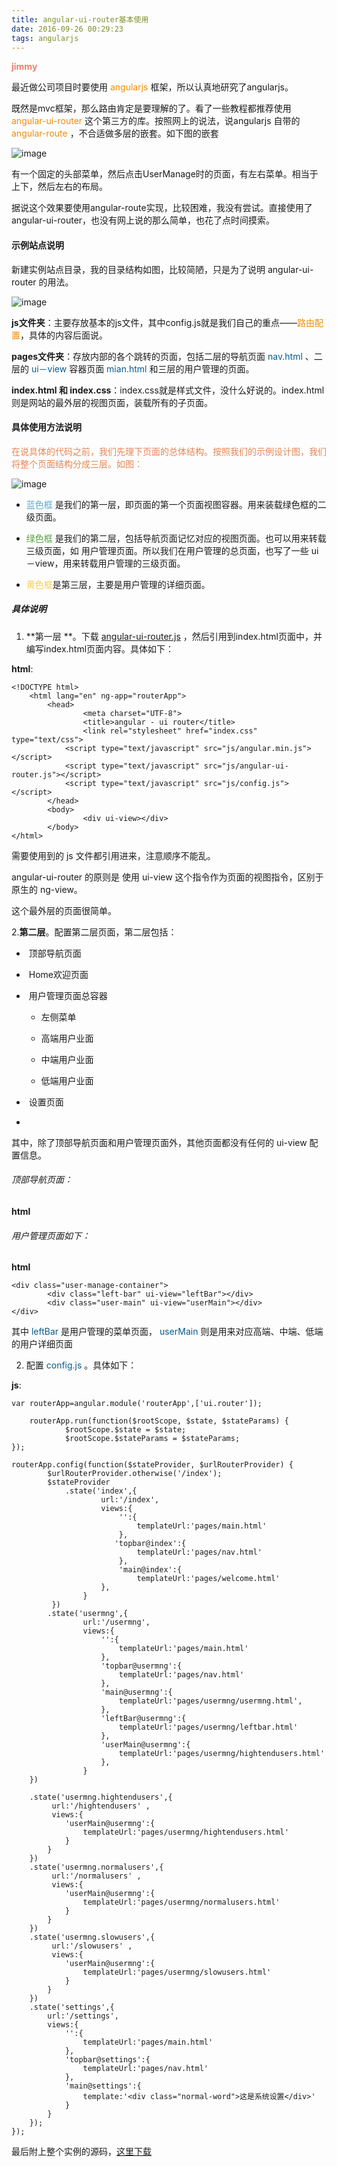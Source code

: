 ```yaml
---
title: angular-ui-router基本使用
date: 2016-09-26 00:29:23
tags: angularjs
---
```

 <font author color=#e78170>**jimmy** </font>    
 
最近做公司项目时要使用 <font color="#f38c00" >angularjs</font> 框架，所以认真地研究了angularjs。  

既然是mvc框架，那么路由肯定是要理解的了。看了一些教程都推荐使用<font color="#f38c00" > angular-ui-router </font>这个第三方的库。按照网上的说法，说angularjs 自带的<font color="#f38c00" >  angular-route </font>，不合适做多层的嵌套。如下图的嵌套

![image](http://7xqnxu.com1.z0.glb.clouddn.com/angular-ui-router1.gif)

有一个固定的头部菜单，然后点击UserManage时的页面，有左右菜单。相当于上下，然后左右的布局。

据说这个效果要使用angular-route实现，比较困难，我没有尝试。直接使用了angular-ui-router，也没有网上说的那么简单，也花了点时间摸索。  

#### 示例站点说明

新建实例站点目录，我的目录结构如图，比较简陋，只是为了说明 angular-ui-router 的用法。

![image](http://7xqnxu.com1.z0.glb.clouddn.com/angular-ui-route2.png)  

**js文件夹**：主要存放基本的js文件，其中config.js就是我们自己的重点——<font color="#f38c00" >路由配置</font>，具体的内容后面说。  

**pages文件夹**：存放内部的各个跳转的页面，包括二层的导航页面<font color="#075b8d">  nav.html </font>、二层的<font color="#075b8d" > ui－view </font>容器页面<font color="#075b8d">  mian.html </font>和三层的用户管理的页面。

**index.html 和 index.css**：index.css就是样式文件，没什么好说的。index.html  则是网站的最外层的视图页面，装载所有的子页面。

#### 具体使用方法说明  
<font color="#E68551">在说具体的代码之前，我们先理下页面的总体结构。按照我们的示例设计图，我们将整个页面结构分成三层。如图：</font>  

![image](http://7xqnxu.com1.z0.glb.clouddn.com/angular-ui-router3.png)

 -  <font color="#59ABD0">蓝色框</font> 是我们的第一层，即页面的第一个页面视图容器。用来装载绿色框的二级页面。    
 
 -  <font color="#52A241">绿色框</font> 是我们的第二层，包括导航页面记忆对应的视图页面。也可以用来转载三级页面，如 用户管理页面。所以我们在用户管理的总页面，也写了一些 ui－view，用来转载用户管理的三级页面。  
 
- <font color="#F9CE4F">黄色框</font>是第三层，主要是用户管理的详细页面。

##### 具体说明


1. **第一层 **。下载 [angular-ui-router.js](https://pan.baidu.com/s/1eSqNED0) ，然后引用到index.html页面中，并编写index.html页面内容。具体如下：  

**html**:

	<!DOCTYPE html>
		<html lang="en" ng-app="routerApp">
			<head>
    				<meta charset="UTF-8">
    				<title>angular - ui router</title>
    				<link rel="stylesheet" href="index.css" type="text/css">
				<script type="text/javascript" src="js/angular.min.js"></script>
				<script type="text/javascript" src="js/angular-ui-router.js"></script>
				<script type="text/javascript" src="js/config.js"></script>
			</head>
			<body> 
    				<div ui-view></div>
			</body>
	</html>   
	
	
  需要使用到的 js 文件都引用进来，注意顺序不能乱。  

angular-ui-router 的原则是 使用 ui-view 这个指令作为页面的视图指令，区别于原生的 ng-view。  

这个最外层的页面很简单。

2.**第二层**。配置第二层页面，第二层包括：

*  顶部导航页面

*  Home欢迎页面

*  用户管理页面总容器
	* 左侧菜单  
	
	* 高端用户业面

	* 中端用户业面
	
	* 低端用户业面

*  设置页面
*
其中，除了顶部导航页面和用户管理页面外，其他页面都没有任何的 ui-view 配置信息。
###### 顶部导航页面：  
**html**

###### 用户管理页面如下：

**html**

	<div class="user-manage-container">
    		<div class="left-bar" ui-view="leftBar"></div>
    		<div class="user-main" ui-view="userMain"></div>       
	</div>
	
其中<font color="#075b8d" > leftBar </font>是用户管理的菜单页面，<font color="#075b8d" > userMain </font> 则是用来对应高端、中端、低端的用户详细页面
	

2. 配置<font color="#075b8d" > config.js </font>。具体如下：  

**js**:

	var routerApp=angular.module('routerApp',['ui.router']);

		routerApp.run(function($rootScope, $state, $stateParams) {
    			$rootScope.$state = $state;
    			$rootScope.$stateParams = $stateParams;
	});

	routerApp.config(function($stateProvider, $urlRouterProvider) {
    		$urlRouterProvider.otherwise('/index');
    		$stateProvider
        		.state('index',{
            			url:'/index',
            			views:{
                			'':{
                    			templateUrl:'pages/main.html'
                			},
               			   'topbar@index':{
                    			templateUrl:'pages/nav.html'
                			},
                			'main@index':{
                    			templateUrl:'pages/welcome.html'
                		},              
            		}
        	 })
        	.state('usermng',{
            		url:'/usermng',
            		views:{
                		'':{
                    		templateUrl:'pages/main.html'
                		},
                		'topbar@usermng':{
                    		templateUrl:'pages/nav.html'
                		},
                		'main@usermng':{
                    		templateUrl:'pages/usermng/usermng.html',
                		},
                		'leftBar@usermng':{
                   		   	templateUrl:'pages/usermng/leftbar.html'
                		},
                		'userMain@usermng':{
                   			templateUrl:'pages/usermng/hightendusers.html'
                		},
            		}
        })

        .state('usermng.hightendusers',{
             url:'/hightendusers' ,
             views:{
                'userMain@usermng':{
                    templateUrl:'pages/usermng/hightendusers.html'
                }
            }
        })
        .state('usermng.normalusers',{
             url:'/normalusers' ,
             views:{
                'userMain@usermng':{
                    templateUrl:'pages/usermng/normalusers.html'
                }
            } 
        })
        .state('usermng.slowusers',{
             url:'/slowusers' ,
             views:{
                'userMain@usermng':{
                    templateUrl:'pages/usermng/slowusers.html'
                }
            } 
        })
        .state('settings',{
            url:'/settings',
            views:{
                '':{
                    templateUrl:'pages/main.html'
                },
                'topbar@settings':{
                    templateUrl:'pages/nav.html'
                },
                'main@settings':{
                    template:'<div class="normal-word">这是系统设置</div>'
                }
            }
        });
	});

最后附上整个实例的源码，[这里下载](https://github.com/airbreak/angular-ui-router)
